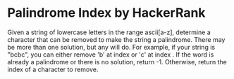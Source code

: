 # Palindrome Index by HackerRank

Given a string of lowercase letters in the range ascii[a-z], determine a character that can be removed to make the string a palindrome. There may be more than one solution, but any will do. For example, if your string is "bcbc", you can either remove 'b' at index  or 'c' at index . If the word is already a palindrome or there is no solution, return -1. Otherwise, return the index of a character to remove.
